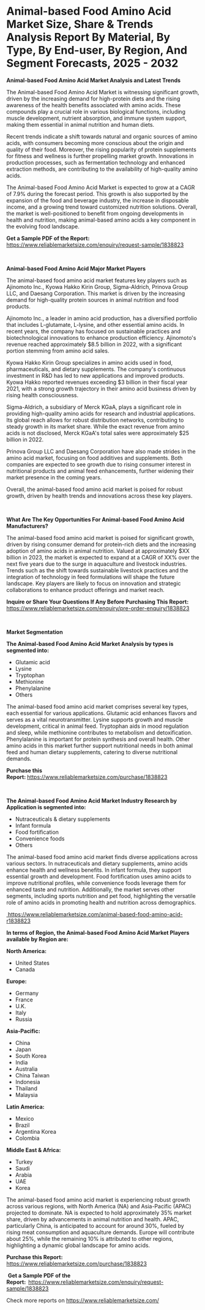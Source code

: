 <p><h1>Animal-based Food Amino Acid Market Size, Share & Trends Analysis Report By Material, By Type, By End-user, By Region, And Segment Forecasts, 2025 - 2032</h1></p><p><strong>Animal-based Food Amino Acid Market Analysis and Latest Trends</strong></p>
<p><p>The Animal-based Food Amino Acid Market is witnessing significant growth, driven by the increasing demand for high-protein diets and the rising awareness of the health benefits associated with amino acids. These compounds play a crucial role in various biological functions, including muscle development, nutrient absorption, and immune system support, making them essential in animal nutrition and human diets. </p><p>Recent trends indicate a shift towards natural and organic sources of amino acids, with consumers becoming more conscious about the origin and quality of their food. Moreover, the rising popularity of protein supplements for fitness and wellness is further propelling market growth. Innovations in production processes, such as fermentation technology and enhanced extraction methods, are contributing to the availability of high-quality amino acids.</p><p>The Animal-based Food Amino Acid Market is expected to grow at a CAGR of 7.9% during the forecast period. This growth is also supported by the expansion of the food and beverage industry, the increase in disposable income, and a growing trend toward customized nutrition solutions. Overall, the market is well-positioned to benefit from ongoing developments in health and nutrition, making animal-based amino acids a key component in the evolving food landscape.</p></p>
<p><strong>Get a Sample PDF of the Report:&nbsp;</strong> <a href="https://www.reliablemarketsize.com/enquiry/request-sample/1838823?utm_campaign=1939&utm_medium=2&utm_source=Github&utm_content=ia&utm_term=15022025&utm_id=animal-based-food-amino-acid">https://www.reliablemarketsize.com/enquiry/request-sample/1838823</a></p>
<p>&nbsp;</p>
<p><strong>Animal-based Food Amino Acid Major Market Players</strong></p>
<p><p>The animal-based food amino acid market features key players such as Ajinomoto Inc., Kyowa Hakko Kirin Group, Sigma-Aldrich, Prinova Group LLC, and Daesang Corporation. This market is driven by the increasing demand for high-quality protein sources in animal nutrition and food products.</p><p>Ajinomoto Inc., a leader in amino acid production, has a diversified portfolio that includes L-glutamate, L-lysine, and other essential amino acids. In recent years, the company has focused on sustainable practices and biotechnological innovations to enhance production efficiency. Ajinomoto's revenue reached approximately $8.5 billion in 2022, with a significant portion stemming from amino acid sales.</p><p>Kyowa Hakko Kirin Group specializes in amino acids used in food, pharmaceuticals, and dietary supplements. The company's continuous investment in R&D has led to new applications and improved products. Kyowa Hakko reported revenues exceeding $3 billion in their fiscal year 2021, with a strong growth trajectory in their amino acid business driven by rising health consciousness.</p><p>Sigma-Aldrich, a subsidiary of Merck KGaA, plays a significant role in providing high-quality amino acids for research and industrial applications. Its global reach allows for robust distribution networks, contributing to steady growth in its market share. While the exact revenue from amino acids is not disclosed, Merck KGaA's total sales were approximately $25 billion in 2022.</p><p>Prinova Group LLC and Daesang Corporation have also made strides in the amino acid market, focusing on food additives and supplements. Both companies are expected to see growth due to rising consumer interest in nutritional products and animal feed enhancements, further widening their market presence in the coming years. </p><p>Overall, the animal-based food amino acid market is poised for robust growth, driven by health trends and innovations across these key players.</p></p>
<p>&nbsp;</p>
<p><strong>What Are The Key Opportunities For Animal-based Food Amino Acid Manufacturers?</strong></p>
<p><p>The animal-based food amino acid market is poised for significant growth, driven by rising consumer demand for protein-rich diets and the increasing adoption of amino acids in animal nutrition. Valued at approximately $XX billion in 2023, the market is expected to expand at a CAGR of XX% over the next five years due to the surge in aquaculture and livestock industries. Trends such as the shift towards sustainable livestock practices and the integration of technology in feed formulations will shape the future landscape. Key players are likely to focus on innovation and strategic collaborations to enhance product offerings and market reach.</p></p>
<p><strong>Inquire or Share Your Questions If Any Before Purchasing This Report:</strong> <a href="https://www.reliablemarketsize.com/enquiry/pre-order-enquiry/1838823?utm_campaign=1939&utm_medium=2&utm_source=Github&utm_content=ia&utm_term=15022025&utm_id=animal-based-food-amino-acid">https://www.reliablemarketsize.com/enquiry/pre-order-enquiry/1838823</a></p>
<p>&nbsp;</p>
<p><strong>Market Segmentation</strong></p>
<p><strong>The Animal-based Food Amino Acid Market Analysis by types is segmented into:</strong></p>
<p><ul><li>Glutamic acid</li><li>Lysine</li><li>Tryptophan</li><li>Methionine</li><li>Phenylalanine</li><li>Others</li></ul></p>
<p><p>The animal-based food amino acid market comprises several key types, each essential for various applications. Glutamic acid enhances flavors and serves as a vital neurotransmitter. Lysine supports growth and muscle development, critical in animal feed. Tryptophan aids in mood regulation and sleep, while methionine contributes to metabolism and detoxification. Phenylalanine is important for protein synthesis and overall health. Other amino acids in this market further support nutritional needs in both animal feed and human dietary supplements, catering to diverse nutritional demands.</p></p>
<p><strong>Purchase this Report:&nbsp;</strong><a href="https://www.reliablemarketsize.com/purchase/1838823?utm_campaign=1939&utm_medium=2&utm_source=Github&utm_content=ia&utm_term=15022025&utm_id=animal-based-food-amino-acid">https://www.reliablemarketsize.com/purchase/1838823</a></p>
<p>&nbsp;</p>
<p><strong>The Animal-based Food Amino Acid Market Industry Research by Application is segmented into:</strong></p>
<p><ul><li>Nutraceuticals & dietary supplements</li><li>Infant formula</li><li>Food fortification</li><li>Convenience foods</li><li>Others</li></ul></p>
<p><p>The animal-based food amino acid market finds diverse applications across various sectors. In nutraceuticals and dietary supplements, amino acids enhance health and wellness benefits. In infant formula, they support essential growth and development. Food fortification uses amino acids to improve nutritional profiles, while convenience foods leverage them for enhanced taste and nutrition. Additionally, the market serves other segments, including sports nutrition and pet food, highlighting the versatile role of amino acids in promoting health and nutrition across demographics.</p></p>
<p><a href="https://www.reliablemarketsize.com/animal-based-food-amino-acid-r1838823?utm_campaign=1939&utm_medium=2&utm_source=Github&utm_content=ia&utm_term=15022025&utm_id=animal-based-food-amino-acid">&nbsp;https://www.reliablemarketsize.com/animal-based-food-amino-acid-r1838823</a></p>
<p><strong>In terms of Region, the Animal-based Food Amino Acid Market Players available by Region are:</strong></p>
<p>
    <p> <strong> North America: </strong>
        <ul>
            <li>United States</li>
            <li>Canada</li>
        </ul>
        </p> 
    <p> <strong> Europe: </strong>
        <ul>
            <li>Germany</li>
            <li>France</li>
            <li>U.K.</li>
            <li>Italy</li>
            <li>Russia</li>
        </ul>
        </p> 
    <p> <strong> Asia-Pacific: </strong>
        <ul>
            <li>China</li>
            <li>Japan</li>
            <li>South Korea</li>
            <li>India</li>
            <li>Australia</li>
            <li>China Taiwan</li>
            <li>Indonesia</li>
            <li>Thailand</li>
            <li>Malaysia</li>
        </ul>
        </p> 
    <p> <strong> Latin America: </strong>
        <ul>
            <li>Mexico</li>
            <li>Brazil</li>
            <li>Argentina Korea</li>
            <li>Colombia</li>
        </ul>
        </p> 
    <p> <strong> Middle East & Africa: </strong>
        <ul>
            <li>Turkey</li>
            <li>Saudi</li>
            <li>Arabia</li>
            <li>UAE</li>
            <li>Korea</li>
        </ul>
    </p>
    </p>
<p><p>The animal-based food amino acid market is experiencing robust growth across various regions, with North America (NA) and Asia-Pacific (APAC) projected to dominate. NA is expected to hold approximately 35% market share, driven by advancements in animal nutrition and health. APAC, particularly China, is anticipated to account for around 30%, fueled by rising meat consumption and aquaculture demands. Europe will contribute about 25%, while the remaining 10% is attributed to other regions, highlighting a dynamic global landscape for amino acids.</p></p>
<p><strong>Purchase this Report: </strong><a href="https://www.reliablemarketsize.com/purchase/1838823?utm_campaign=1939&utm_medium=2&utm_source=Github&utm_content=ia&utm_term=15022025&utm_id=animal-based-food-amino-acid">https://www.reliablemarketsize.com/purchase/1838823</a></p>
<p>&nbsp;<strong>Get a Sample PDF of the Report:&nbsp;&nbsp;</strong><a href="https://www.reliablemarketsize.com/enquiry/request-sample/1838823?utm_campaign=1939&utm_medium=2&utm_source=Github&utm_content=ia&utm_term=15022025&utm_id=animal-based-food-amino-acid">https://www.reliablemarketsize.com/enquiry/request-sample/1838823</a></p>
<p><strong></strong></p>
<p>Check more reports on <a href="https://www.reliablemarketsize.com/?utm_campaign=1939&utm_medium=2&utm_source=Github&utm_content=ia&utm_term=15022025&utm_id=animal-based-food-amino-acid">https://www.reliablemarketsize.com/</a></p>